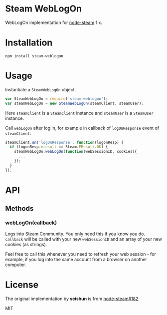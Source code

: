 # Steam WebLogOn

WebLogOn implementation for [node-steam](https://github.com/seishun/node-steam) 1.x.

# Installation

```
npm install steam-weblogon
```

# Usage

Instantiate a `SteamWebLogOn` object.

```js
var SteamWebLogOn = require('steam-weblogon');
var steamWebLogOn = new SteamWebLogOn(steamClient, steamUser);
```

Here `steamClient` is a `SteamClient` instance and `steamUser` is a `SteamUser` instance.

Call `webLogOn` after log in, for example in callback of `logOnResponse` event of `steamClient`:

```js
steamClient.on('logOnResponse', function(logonResp) {
  if (logonResp.eresult == Steam.EResult.OK) {
    steamWebLogOn.webLogOn(function(webSessionID, cookies){
      ...
    });
  }
});
```

# API

## Methods

### webLogOn(callback)

Logs into Steam Community. You only need this if you know you do. `callback` will be called with your new `webSessionID` and an array of your new cookies (as strings).

Feel free to call this whenever you need to refresh your web session - for example, if you log into the same account from a browser on another computer.

# License

The original implementation by __seishun__ is from [node-steam#182](https://github.com/seishun/node-steam/issues/182#issuecomment-122006314).

MIT
